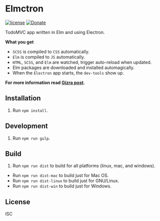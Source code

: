 # Elmctron

[![license](https://img.shields.io/badge/license-ISC-blue.svg)](https://github.com/nirgn975/Elmctron/blob/master/LICENSE) [![Donate](https://img.shields.io/badge/Donate-PayPal-lightgrey.svg)](https://www.paypal.me/nirgn/2)

TodoMVC app written in Elm and using Electron.

**What you get**

 * `SCSS` is compiled to `CSS` automatically.
 * `Elm` is compiled to `JS` automatically.
 * `HTML`, `SCSS`, and `Elm` are watched, trigger auto-reload when updated.
 * Elm packages are downloaded and installed automagically.
 * When the `Electron` app starts, the `dev-tools` show up.

**For more information read [Gizra post](http://www.gizra.com/content/elm-electron-build/).**

## Installation

1. Run `npm install`.

## Development

1. Run `npm run gulp`.

## Build

1. Run `npm run dist` to build for all platforms (linux, mac, and windows).

 * Run `npm run dist-mac` to build just for Mac OS.
 * Run `npm run dist-linux` to build just for GNU/Linux.
 * Run `npm run dist-win` to build just for Windows.

## License

ISC
